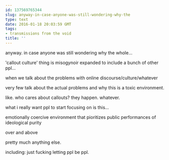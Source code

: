 ```yaml
---
id: 137569765344
slug: anyway-in-case-anyone-was-still-wondering-why-the
type: text
date: 2016-01-18 20:03:59 GMT
tags:
- transmissions from the void
title: ''
---
```


anyway. in case anyone was still wondering why the whole...

'callout culture' thing is misogynoir expanded to include a bunch of other ppl...

when we talk about the problems with online discourse/culture/whatever

very few talk about the actual problems and why this is a toxic environment.

like. who cares about callouts? they happen. whatever.

what i really want ppl to start focusing on is this...

emotionally coercive environment that pioritizes public performances of ideological purity

over and above

pretty much anything else.

including: just fucking letting ppl be ppl.